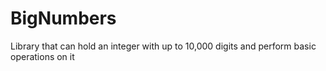 # BigNumbers
Library that can hold an integer with up to 10,000 digits and perform basic operations on it
